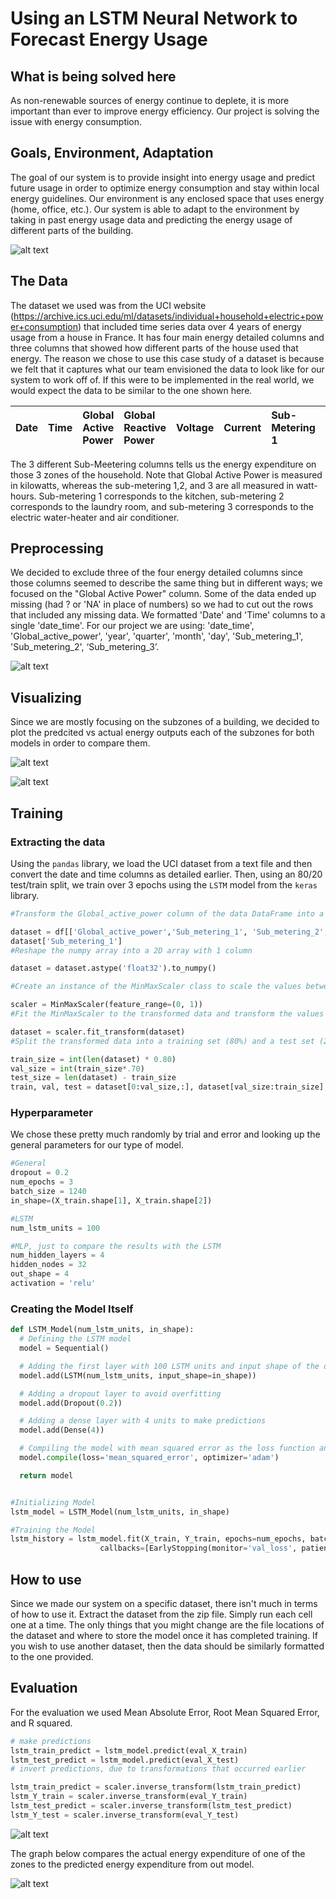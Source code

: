 # Using an LSTM Neural Network to Forecast Energy Usage

## What is being solved here

As non-renewable sources of energy continue to deplete, it is more important than ever to improve energy efficiency. Our project is solving the issue with energy consumption.

## Goals, Environment, Adaptation

The goal of our system is to provide insight into energy usage and predict future usage in order to optimize energy consumption and stay within local energy guidelines. Our environment is any enclosed space that uses energy (home, office, etc.). Our system is able to adapt to the environment by taking in past energy usage data and predicting the energy usage of different parts of the building.

![alt text](images/model_diagram.png)

## The Data

The dataset we used was from the UCI website (https://archive.ics.uci.edu/ml/datasets/individual+household+electric+power+consumption) that included time series data over 4 years of energy usage from a house in France. It has four main energy detailed columns and three columns that showed how different parts of the house used that energy. The reason we chose to use this case study of a dataset is because we felt that it captures what our team envisioned the data to look like for our system to work off of. If this were to be implemented in the real world, we would expect the data to be similar to the one shown here.

| Date | Time | Global Active Power | Global Reactive Power | Voltage | Current | Sub-Metering 1 | Sub-Metering 2 | Sub-Metering 3 |
| :--- | :--: | :------------------ | :-------------------- | :------ | :------ | :-------------- | :-------------- | :-------------- |

The 3 different Sub-Meetering columns tells us the energy expenditure on those 3 zones of the household.
Note that Global Active Power is measured in kilowatts, whereas the sub-metering 1,2, and 3 are all measured in watt-hours. Sub-metering 1 corresponds to the kitchen, sub-metering 2 corresponds to the laundry room, and sub-metering 3 corresponds to the electric water-heater and air conditioner.

## Preprocessing

We decided to exclude three of the four energy detailed columns since those columns seemed to describe the same thing but in different ways; we focused on the "Global Active Power" column. Some of the data ended up missing (had ? or 'NA' in place of numbers) so we had to cut out the rows that included any missing data.
We formatted 'Date' and 'Time' columns to a single 'date_time'. For our project we are using: 'date_time', 'Global_active_power', 'year', 'quarter', 'month', 'day', 'Sub_metering_1', 'Sub_metering_2', ‘Sub_metering_3’.

![alt text](images/proc_data.png)

## Visualizing

Since we are mostly focusing on the subzones of a building, we decided to plot the predcited vs actual energy outputs each of the subzones for both models in order to compare them.

![alt text](images/data_vis_1.png)

![alt text](images/data_vis_2.png)

## Training

### Extracting the data

Using the `pandas` library, we load the UCI dataset from a text file and then convert the date and time columns as detailed earlier. Then, using an 80/20 test/train split, we train over 3 epochs using the `LSTM` model from the `keras` library.

```python
#Transform the Global_active_power column of the data DataFrame into a numpy array of float values

dataset = df[['Global_active_power','Sub_metering_1', 'Sub_metering_2', 'Sub_metering_3']]
dataset['Sub_metering_1']
#Reshape the numpy array into a 2D array with 1 column

dataset = dataset.astype('float32').to_numpy()

#Create an instance of the MinMaxScaler class to scale the values between 0 and 1

scaler = MinMaxScaler(feature_range=(0, 1))
#Fit the MinMaxScaler to the transformed data and transform the values

dataset = scaler.fit_transform(dataset)
#Split the transformed data into a training set (80%) and a test set (20%)

train_size = int(len(dataset) * 0.80)
val_size = int(train_size*.70)
test_size = len(dataset) - train_size
train, val, test = dataset[0:val_size,:], dataset[val_size:train_size], dataset[train_size:len(dataset),:]

```

### Hyperparameter

We chose these pretty much randomly by trial and error and looking up the general parameters for our type of model.

```python
#General
dropout = 0.2
num_epochs = 3
batch_size = 1240
in_shape=(X_train.shape[1], X_train.shape[2])

#LSTM
num_lstm_units = 100

#MLP, just to compare the results with the LSTM
num_hidden_layers = 4
hidden_nodes = 32
out_shape = 4
activation = 'relu'
```

### Creating the Model Itself

```python
def LSTM_Model(num_lstm_units, in_shape):
  # Defining the LSTM model
  model = Sequential()

  # Adding the first layer with 100 LSTM units and input shape of the data
  model.add(LSTM(num_lstm_units, input_shape=in_shape))

  # Adding a dropout layer to avoid overfitting
  model.add(Dropout(0.2))

  # Adding a dense layer with 4 units to make predictions
  model.add(Dense(4))

  # Compiling the model with mean squared error as the loss function and using Adam optimizer
  model.compile(loss='mean_squared_error', optimizer='adam')

  return model
```

```python

#Initializing Model
lstm_model = LSTM_Model(num_lstm_units, in_shape)

#Training the Model
lstm_history = lstm_model.fit(X_train, Y_train, epochs=num_epochs, batch_size=batch_size, validation_data=(X_val, Y_val),
                    callbacks=[EarlyStopping(monitor='val_loss', patience=4)], verbose=1, shuffle=False)
```

## How to use

Since we made our system on a specific dataset, there isn't much in terms of how to use it. Extract the dataset from the zip file.
Simply run each cell one at a time. The only things that you might change are the file locations of the dataset and where to store the model once it has completed training. If you wish to use another dataset, then the data should be similarly formatted to the one provided.

## Evaluation

For the evaluation we used Mean Absolute Error, Root Mean Squared Error, and R squared.

```python
# make predictions
lstm_train_predict = lstm_model.predict(eval_X_train)
lstm_test_predict = lstm_model.predict(eval_X_test)
# invert predictions, due to transformations that occurred earlier

lstm_train_predict = scaler.inverse_transform(lstm_train_predict)
lstm_Y_train = scaler.inverse_transform(eval_Y_train)
lstm_test_predict = scaler.inverse_transform(lstm_test_predict)
lstm_Y_test = scaler.inverse_transform(eval_Y_test)
```

![alt text](images/results.png)

The graph below compares the actual energy expenditure of one of the zones to the predicted energy expenditure from out model.

![alt text](images/result_graph.png)
